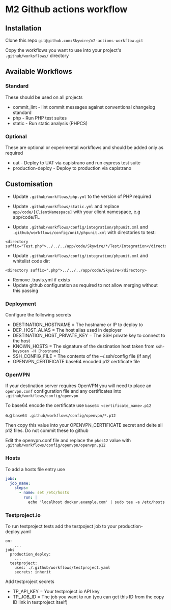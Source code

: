 # M2 Github actions workflow

## Installation

Clone this repo `git@github.com:Skywire/m2-actions-workflow.git`

Copy the workflows you want to use into your project's `.github/worksflows/` directory


## Available Workflows

### Standard

These should be used on all projects

* commit_lint - lint commit messages against conventional changelog standard
* php - Run PHP test suites
* static - Run static analysis (PHPCS)

### Optional

These are optional or experimental workflows and should be added only as required

* uat - Deploy to UAT via capistrano and run cypress test suite
* production-deploy - Deploy to production via capistrano

## Customisation

- Update `.github/workflows/php.yml` to the version of PHP required

- Update `.github/workflows/static.yml` and replace `app/code/[ClientNamespace]` with your client namespace, e.g app/code/FL

- Update `.github/workflows/config/integration/phpunit.xml` and `.github/workflows/config/unit/phpunit.xml` with directories to test:
~~~
<directory suffix="Test.php">../../../app/code/Skywire/*/Test/Integration</directory>
~~~
- Update `.github/workflows/config/integration/phpunit.xml` and whitelist code dir:
~~~
<directory suffix=".php">../../../app/code/Skywire</directory>
~~~
- Remove .travis.yml if exists
- Update github configuration as required to not allow merging without this passing

### Deployment

Configure the following secrets

* DESTINATION_HOSTNAME = The hostname or IP to deploy to
* DEP_HOST_ALIAS = The host alias used in deployer
* DESTINATION_HOST_PRIVATE_KEY = The SSH private key to connect to the host
* KNOWN_HOSTS = The signature of the destination host taken from `ssh-keyscan -H [hostname]`
* SSH_CONFIG_FILE = The contents of the ~/.ssh/config file (if any)
* OPENVPN_CERTIFICATE base64 encoded p12 certificate file

### OpenVPN

If your destination server requires OpenVPN you will need to place an `openvpn.conf` configuration file and any certificates into `.github/workflows/config/openvpn`

To base64 encode the certificate use `base64 <certificate_name>.p12`

e.g
`base64 .github/workflows/config/openvpn/*.p12`

Then copy this value into your OPENVPN_CERTIFICATE secret and delte all p12 files. Do not commit these to github

Edit the openvpn.conf file and replace the `pkcs12` value with `.github/workflows/config/openvpn/openvpn.p12`

### Hosts

To add a hosts file entry use 
```yaml
jobs:
  job_name:
    steps:
      - name: set /etc/hosts
        run: |
          echo 'localhost docker.example.com' | sudo tee -a /etc/hosts
```

### Testproject.io

To run testproject tests add the testpoject job to your production-deploy.yaml

```
on:
    ...
jobs
  production_deploy:
    ...
  testproject:
    uses: ./.github/workflows/testproject.yaml
    secrets: inherit
```

Add testproject secrets

* TP_API_KEY = Your testproject.io API key
* TP_JOB_ID = The job you want to run (you can get this ID from the copy ID link in testproject itself)